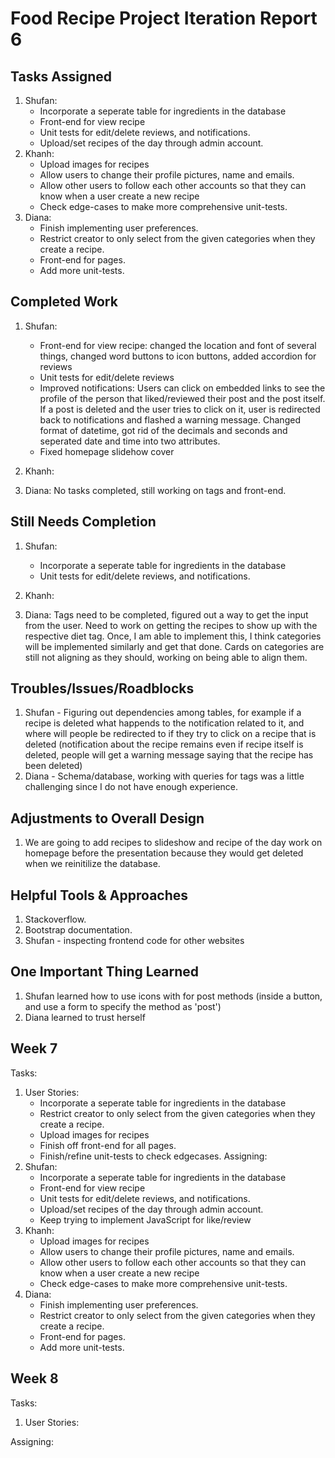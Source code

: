 # Food Recipe Project Iteration Report 6

Tasks Assigned
----------------
1. Shufan:
   - Incorporate a seperate table for ingredients in the database 
   - Front-end for view recipe
   - Unit tests for edit/delete reviews, and notifications.
   - Upload/set recipes of the day through admin account.
2. Khanh:
   - Upload images for recipes
   - Allow users to change their profile pictures, name and emails.
   - Allow other users to follow each other accounts so that they can know when a user create a new recipe
   - Check edge-cases to make more comprehensive unit-tests.
3. Diana:
   - Finish implementing user preferences.
   - Restrict creator to only select from the given categories when they create a recipe.
   - Front-end for pages.
   - Add more unit-tests.

Completed Work
----------------
1. Shufan:
   - Front-end for view recipe: changed the location and font of several things, changed word buttons to icon buttons, added accordion for reviews
   - Unit tests for edit/delete reviews
   - Improved notifications: Users can click on embedded links to see the profile of the person that liked/reviewed their post and the post itself. If a post is deleted and the user tries to click on it, user is redirected back to notifications and flashed a warning message. Changed format of datetime, got rid of the decimals and seconds and seperated date and time into two attributes.
   - Fixed homepage slidehow cover
2. Khanh:

3. Diana: No tasks completed, still working on tags and front-end.


Still Needs Completion
----------------
1. Shufan:
   - Incorporate a seperate table for ingredients in the database 
   - Unit tests for edit/delete reviews, and notifications.
2. Khanh:

3. Diana: Tags need to be completed, figured out a way to get the input from the user. Need to work on getting the recipes to show up with the respective diet tag. Once, I am able to implement this, I think categories will be implemented similarly and get that done. Cards on categories are still not aligning as they should, working on being able to align them.


Troubles/Issues/Roadblocks
----------------
1. Shufan - Figuring out dependencies among tables, for example if a recipe is deleted what happends to the notification related to it, and where will people be redirected to if they try to click on a recipe that is deleted (notification about the recipe remains even if recipe itself is deleted, people will get a warning message saying that the recipe has been deleted)
2. Diana - Schema/database, working with queries for tags was a little challenging since I do not have enough experience.



Adjustments to Overall Design
----------------
1. We are going to add recipes to slideshow and recipe of the day work on homepage before the presentation because they would get deleted when we reinitilize the database.


Helpful Tools & Approaches
----------------
1. Stackoverflow.
2. Bootstrap documentation.
3. Shufan - inspecting frontend code for other websites


One Important Thing Learned
----------------
1. Shufan learned how to use icons with for post methods (inside a button, and use a form to specify the method as 'post')
2. Diana learned to trust herself

Week 7
----------------
Tasks:
1. User Stories:
   - Incorporate a seperate table for ingredients in the database 
   - Restrict creator to only select from the given categories when they create a recipe.
   - Upload images for recipes
   - Finish off front-end for all pages.
   - Finish/refine unit-tests to check edgecases.
Assigning:
1. Shufan:
   - Incorporate a seperate table for ingredients in the database 
   - Front-end for view recipe
   - Unit tests for edit/delete reviews, and notifications.
   - Upload/set recipes of the day through admin account.
   - Keep trying to implement JavaScript for like/review
2. Khanh:
   - Upload images for recipes
   - Allow users to change their profile pictures, name and emails.
   - Allow other users to follow each other accounts so that they can know when a user create a new recipe
   - Check edge-cases to make more comprehensive unit-tests.
3. Diana:
   - Finish implementing user preferences.
   - Restrict creator to only select from the given categories when they create a recipe.
   - Front-end for pages.
   - Add more unit-tests.


Week 8
----------------
Tasks:
1. User Stories:

Assigning:
